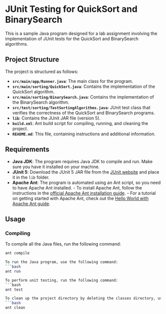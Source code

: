 # JUnit Testing for QuickSort and BinarySearch
This is a sample Java program designed for a lab assignment involving the implementation of JUnit tests for the QuickSort and BinarySearch algorithms.

## Project Structure

The project is structured as follows:
- **`src/main/app/Runner.java`**: The main class for the program.
- **`src/main/sorting/QuickSort.java`**: Contains the implementation of the QuickSort algorithm.
- **`src/main/sorting/BinarySearch.java`**: Contains the implementation of the BinarySearch algorithm.
- **`src/test/sorting/TestSortingAlgorithms.java`**: JUnit test class that verifies the correctness of the QuickSort and BinarySearch programs.
- **`lib`**: Contains the JUnit JAR file (version 5).
- **`build.xml`**: Ant build script for compiling, running, and cleaning the project.
- **`README.md`**: This file, containing instructions and additional information.

## Requirements

- **Java JDK**: The program requires Java JDK to compile and run. Make sure you have it installed on your machine.
- **JUnit 5**: Download the JUnit 5 JAR file from the [JUnit website](https://junit.org/junit5/) and place it in the `lib` folder.
- **Apache Ant**: The program is automated using an Ant script, so you need to have Apache Ant installed.
      - To install Apache Ant, follow the instructions in the [official Apache Ant installation guide](https://ant.apache.org/manual/install.html).
      - For a tutorial on getting started with Apache Ant, check out the [Hello World with Apache Ant guide](https://ant.apache.org/manual/tutorial-HelloWorldWithAnt.html).


## Usage
### Compiling

To compile all the Java files, run the following command:

```bash
ant compile

To run the Java program, use the following command:
```bash
ant run

To perform unit testing, run the following command:
```bash
ant test

To clean up the project directory by deleting the classes directory, use the following command:
```bash
ant clean


